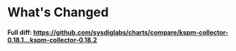 # What's Changed

#### Full diff: https://github.com/sysdiglabs/charts/compare/kspm-collector-0.18.1...kspm-collector-0.18.2

